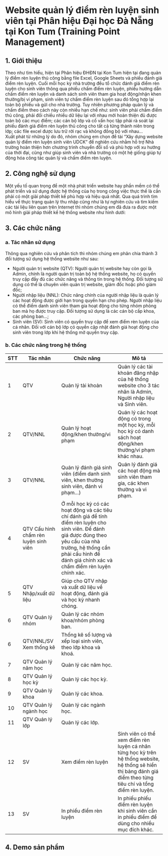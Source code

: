 # Website quản lý điểm rèn luyện sinh viên tại Phân hiệu Đại học Đà Nẵng tại Kon Tum (Training Point Management)
## 1. Giới thiệu
Theo như tìm hiểu, hiện tại Phân hiệu ĐHĐN tại Kon Tum hiện tại đang quản lý điểm rèn luyện thủ công bằng file Excel, Google Sheets và phiếu đánh giá điểm rèn luyện. Cuối mỗi học kỳ nhà trường đều tổ chức đánh giá điểm rèn luyện cho sinh viên thông qua phiếu chấm điểm rèn luyện, phiếu hướng dẫn chấm điểm rèn luyện và danh sách sinh viên tham gia hoạt động/nhận khen thưởng/bị vi phạm, sinh viên tự chấm điểm rèn luyện sau đó tổng hợp lại toàn bộ phiếu và gửi cho nhà trường. Tuy nhiên phương pháp quản lý và chấm điểm theo cách này còn nhiều hạn chế như: sinh viên phải chấm điểm thủ công, phải đối chiếu nhiều dữ liệu lại với nhau mới hoàn thiện đủ được toàn bộ các mục điểm; các cán bộ lớp và cố vấn học tập phải rà soát lại phiếu đánh giá điểm rèn luyện thủ công cho tất cả từng thành niên trong lớp; các file excel được lưu trữ rời rạc và không đồng bộ với nhau…</br>
Xuất phát từ những lý do đó, nhóm chúng em chọn đề tài “Xây dựng website quản lý điểm rèn luyện sinh viên UDCK” để nghiên cứu nhằm hỗ trợ Nhà trường hoàn thiện hơn chương trình chuyển đổi số và phù hợp với xu hướng của thời đại, cũng như giúp sinh viên và nhà trường có một hệ giống giúp tự động hóa công tác quản lý và chấm điểm rèn luyện.
## 2. Công nghệ sử dụng
Một yếu tố quan trọng để một nhà phát triển website hay phần mềm có thể phát triển và sử dụng được hệ thống của họ trong công việc thực thế là cần phải có một giải pháp thiết kế phù hợp và hiệu quả nhất. Qua quá trình tìm hiểu về thực trạng quản lý thu nhập cũng như là tự nghiên cứu và tìm kiếm các tài liệu liên quan trên Internet thì nhóm chúng em đã đưa ra được một mô hình giải pháp thiết kế hệ thống website như hình dưới:
## 3. Các chức năng
### a. Tác nhân sử dụng
Thông qua nghiên cứu và phân tích thì nhóm chúng em phân chia thành 3 đối tượng sử dụng hệ thống website như sau:
- Người quản trị website (QTV): Người quản trị website hay còn gọi là Admin, chính là người quản trị toàn bộ hệ thống website, họ có quyền truy cập đầy đủ các chức năng và thông tin trong hệ thống. Đối tượng sử dụng có thể là chuyên viên quản trị website, giám đốc hoặc phó giám đốc;
- Người nhập liệu (NNL): Chức năng chính của người nhập liệu là quản lý các hoạt động được giới hạn trong quyền hạn cho phép. Người nhập liệu có thể điểm danh sinh viên tham gia hoạt động cho từng nhóm phòng ban mà họ được truy cập. Đối tượng sử dụng là các cán bộ cấp khoa, các phòng ban…;
- Sinh viên (SV): Sinh viên có quyền truy cập để xem điểm rèn luyện của cá nhân. Đối với cán bộ lớp có quyền cập nhật đánh giá hoạt động cho sinh viên trong lớp khi hệ thống mở quyền truy cập.
### b. Các chức năng trong hệ thống
| STT | Tác nhân | Chức năng | Mô tả |
| - | - | - | - |
| 1 | QTV | Quản lý tài khoản | Quản lý các tài khoản đăng nhập của hệ thống website cho 3 tác nhân là Admin, Người nhập liệu và Sinh viên. |
| 2 | QTV/NNL | Quản lý hoạt động/khen thưởng/vi phạm | Quản lý các hoạt động có trong một học kỳ, mỗi học kỳ có danh sách hoạt động/khen thưởng/vi phạm khác nhau. |
| 3 | QTV/NNL | Quản lý đánh giá sinh viên (điểm danh sinh viên, khen thưởng sinh viên, đánh vi phạm…) | Quản lý đánh giá các hoạt động mà sinh viên tham gia, các khen thưởng và vi phạm. |
| 4 | QTV Cấu hình chấm rèn luyện sinh viên | Ở mỗi học kỳ có các hoạt động và các tiêu chí đánh giá để tính điểm rèn luyện cho sinh viên. Để đánh giá được đúng theo yêu cầu của nhà trường, hệ thống cần phải cấu hình để đánh giá chính xác và chấm điểm rèn luyện chính xác. |
| 5 | QTV Nhập/xuất dữ liệu | Giúp cho QTV nhập và xuất dữ liệu về hoạt động, đánh giá và học kỳ nhanh chóng. |
| 6 | QTV Quản lý nhóm | Quản lý các nhóm khoa/nhóm phòng ban. |
| 6 | QTV/NNL/SV Xem thống kê | Thống kê số lượng và xếp loại sinh viên, theo lớp khoa và khoá. |
| 7 | QTV Quản lý năm học | Quản lý các năm học. |
| 8 | QTV Quản lý học kỳ | Quản lý các học kỳ. |
| 9 | QTV Quản lý khoa | Quản lý các khoa. |
| 10 | QTV Quản lý ngành học | Quản lý các ngành học.
| 11 | QTV Quản lý lớp | Quản lý các lớp. |
| 12 | SV | Xem điểm rèn luyện | Sinh viên có thể xem điểm rèn luyện cá nhân từng học kỳ trên hệ thống website, hệ thống sẽ hiển thị bảng đánh giá điểm theo từng tiêu chí và tổng điểm rèn luyện. |
| 13 | SV | In phiếu điểm rèn luyện | In phiếu phiếu điểm rèn luyện khi sinh viên cần in phiếu điểm để dùng cho nhiều mục đích khác. |
## 4. Demo sản phẩm
